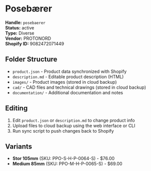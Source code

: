 # Posebærer

**Handle:** `posebaerer`  
**Status:** active  
**Type:** Diverse  
**Vendor:** PROTONORD  
**Shopify ID:** 9082472071449  

## Folder Structure

- `product.json` - Product data synchronized with Shopify
- `description.md` - Editable product description (HTML)
- `images/` - Product images (stored in cloud backup)
- `cad/` - CAD files and technical drawings (stored in cloud backup)
- `documentation/` - Additional documentation and notes

## Editing

1. Edit `product.json` or `description.md` to change product info
2. Upload files to cloud backup using the web interface or CLI
3. Run sync script to push changes back to Shopify

## Variants

- **Stor 105mm** (SKU: PPO-S-H-P-0064-S) - $76.00
- **Medium 85mm** (SKU: PPO-M-H-P-0065-S) - $69.00
